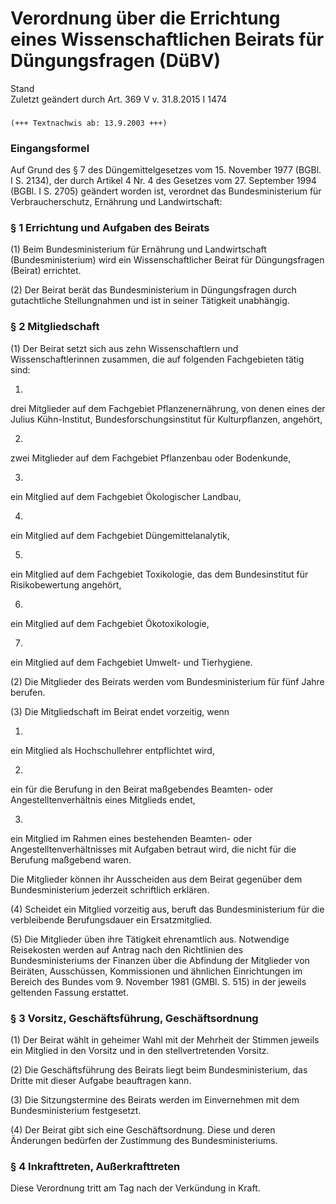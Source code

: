 Verordnung über die Errichtung eines Wissenschaftlichen Beirats für Düngungsfragen (DüBV)
=========================================================================================

Stand  
Zuletzt geändert durch Art. 369 V v. 31.8.2015 I 1474

### 

```
(+++ Textnachwis ab: 13.9.2003 +++)
```

### Eingangsformel

Auf Grund des § 7 des Düngemittelgesetzes vom 15. November 1977 (BGBl. I S. 2134), der durch Artikel 4 Nr. 4 des Gesetzes vom 27. September 1994 (BGBl. I S. 2705) geändert worden ist, verordnet das Bundesministerium für Verbraucherschutz, Ernährung und Landwirtschaft:

### § 1 Errichtung und Aufgaben des Beirats

(1) Beim Bundesministerium für Ernährung und Landwirtschaft (Bundesministerium) wird ein Wissenschaftlicher Beirat für Düngungsfragen (Beirat) errichtet.

(2) Der Beirat berät das Bundesministerium in Düngungsfragen durch gutachtliche Stellungnahmen und ist in seiner Tätigkeit unabhängig.

### § 2 Mitgliedschaft

(1) Der Beirat setzt sich aus zehn Wissenschaftlern und Wissenschaftlerinnen zusammen, die auf folgenden Fachgebieten tätig sind:

1.  
drei Mitglieder auf dem Fachgebiet Pflanzenernährung, von denen eines der Julius Kühn-Institut, Bundesforschungsinstitut für Kulturpflanzen, angehört,

2.  
zwei Mitglieder auf dem Fachgebiet Pflanzenbau oder Bodenkunde,

3.  
ein Mitglied auf dem Fachgebiet Ökologischer Landbau,

4.  
ein Mitglied auf dem Fachgebiet Düngemittelanalytik,

5.  
ein Mitglied auf dem Fachgebiet Toxikologie, das dem Bundesinstitut für Risikobewertung angehört,

6.  
ein Mitglied auf dem Fachgebiet Ökotoxikologie,

7.  
ein Mitglied auf dem Fachgebiet Umwelt- und Tierhygiene.

(2) Die Mitglieder des Beirats werden vom Bundesministerium für fünf Jahre berufen.

(3) Die Mitgliedschaft im Beirat endet vorzeitig, wenn

1.  
ein Mitglied als Hochschullehrer entpflichtet wird,

2.  
ein für die Berufung in den Beirat maßgebendes Beamten- oder Angestelltenverhältnis eines Mitglieds endet,

3.  
ein Mitglied im Rahmen eines bestehenden Beamten- oder Angestelltenverhältnisses mit Aufgaben betraut wird, die nicht für die Berufung maßgebend waren.

Die Mitglieder können ihr Ausscheiden aus dem Beirat gegenüber dem Bundesministerium jederzeit schriftlich erklären.

(4) Scheidet ein Mitglied vorzeitig aus, beruft das Bundesministerium für die verbleibende Berufungsdauer ein Ersatzmitglied.

(5) Die Mitglieder üben ihre Tätigkeit ehrenamtlich aus. Notwendige Reisekosten werden auf Antrag nach den Richtlinien des Bundesministeriums der Finanzen über die Abfindung der Mitglieder von Beiräten, Ausschüssen, Kommissionen und ähnlichen Einrichtungen im Bereich des Bundes vom 9. November 1981 (GMBl. S. 515) in der jeweils geltenden Fassung erstattet.

### § 3 Vorsitz, Geschäftsführung, Geschäftsordnung

(1) Der Beirat wählt in geheimer Wahl mit der Mehrheit der Stimmen jeweils ein Mitglied in den Vorsitz und in den stellvertretenden Vorsitz.

(2) Die Geschäftsführung des Beirats liegt beim Bundesministerium, das Dritte mit dieser Aufgabe beauftragen kann.

(3) Die Sitzungstermine des Beirats werden im Einvernehmen mit dem Bundesministerium festgesetzt.

(4) Der Beirat gibt sich eine Geschäftsordnung. Diese und deren Änderungen bedürfen der Zustimmung des Bundesministeriums.

### § 4 Inkrafttreten, Außerkrafttreten

Diese Verordnung tritt am Tag nach der Verkündung in Kraft.
